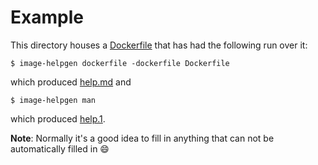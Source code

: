 # Example

This directory houses a [Dockerfile](/example/Dockerfile) that has had the following run over it:

```
$ image-helpgen dockerfile -dockerfile Dockerfile
```

which produced [help.md](/example/help.md) and

```
$ image-helpgen man
```

which produced [help.1](/example/help.1).

**Note**: Normally it's a good idea to fill in anything that can not be automatically filled in :smile:
